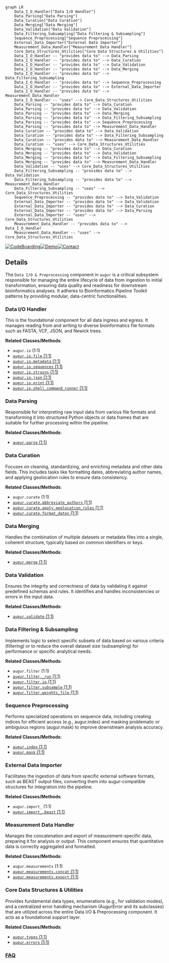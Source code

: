 ```mermaid
graph LR
    Data_I_O_Handler["Data I/O Handler"]
    Data_Parsing["Data Parsing"]
    Data_Curation["Data Curation"]
    Data_Merging["Data Merging"]
    Data_Validation["Data Validation"]
    Data_Filtering_Subsampling["Data Filtering & Subsampling"]
    Sequence_Preprocessing["Sequence Preprocessing"]
    External_Data_Importer["External Data Importer"]
    Measurement_Data_Handler["Measurement Data Handler"]
    Core_Data_Structures_Utilities["Core Data Structures & Utilities"]
    Data_I_O_Handler -- "provides data to" --> Data_Parsing
    Data_I_O_Handler -- "provides data to" --> Data_Curation
    Data_I_O_Handler -- "provides data to" --> Data_Validation
    Data_I_O_Handler -- "provides data to" --> Data_Merging
    Data_I_O_Handler -- "provides data to" --> Data_Filtering_Subsampling
    Data_I_O_Handler -- "provides data to" --> Sequence_Preprocessing
    Data_I_O_Handler -- "provides data to" --> External_Data_Importer
    Data_I_O_Handler -- "provides data to" --> Measurement_Data_Handler
    Data_I_O_Handler -- "uses" --> Core_Data_Structures_Utilities
    Data_Parsing -- "provides data to" --> Data_Curation
    Data_Parsing -- "provides data to" --> Data_Validation
    Data_Parsing -- "provides data to" --> Data_Merging
    Data_Parsing -- "provides data to" --> Data_Filtering_Subsampling
    Data_Parsing -- "provides data to" --> Sequence_Preprocessing
    Data_Parsing -- "provides data to" --> Measurement_Data_Handler
    Data_Curation -- "provides data to" --> Data_Validation
    Data_Curation -- "provides data to" --> Data_Filtering_Subsampling
    Data_Curation -- "provides data to" --> Measurement_Data_Handler
    Data_Curation -- "uses" --> Core_Data_Structures_Utilities
    Data_Merging -- "provides data to" --> Data_Curation
    Data_Merging -- "provides data to" --> Data_Validation
    Data_Merging -- "provides data to" --> Data_Filtering_Subsampling
    Data_Merging -- "provides data to" --> Measurement_Data_Handler
    Data_Validation -- "uses" --> Core_Data_Structures_Utilities
    Data_Filtering_Subsampling -- "provides data to" --> Data_Validation
    Data_Filtering_Subsampling -- "provides data to" --> Measurement_Data_Handler
    Data_Filtering_Subsampling -- "uses" --> Core_Data_Structures_Utilities
    Sequence_Preprocessing -- "provides data to" --> Data_Validation
    External_Data_Importer -- "provides data to" --> Data_Validation
    External_Data_Importer -- "provides data to" --> Data_Curation
    External_Data_Importer -- "provides data to" --> Data_Parsing
    External_Data_Importer -- "uses" --> Core_Data_Structures_Utilities
    Measurement_Data_Handler -- "provides data to" --> Data_I_O_Handler
    Measurement_Data_Handler -- "uses" --> Core_Data_Structures_Utilities
```

[![CodeBoarding](https://img.shields.io/badge/Generated%20by-CodeBoarding-9cf?style=flat-square)](https://github.com/CodeBoarding/CodeBoarding)[![Demo](https://img.shields.io/badge/Try%20our-Demo-blue?style=flat-square)](https://www.codeboarding.org/demo)[![Contact](https://img.shields.io/badge/Contact%20us%20-%20contact@codeboarding.org-lightgrey?style=flat-square)](mailto:contact@codeboarding.org)

## Details

The `Data I/O & Preprocessing` component in `augur` is a critical subsystem responsible for managing the entire lifecycle of data from ingestion to initial transformation, ensuring data quality and readiness for downstream bioinformatics analyses. It adheres to Bioinformatics Pipeline Toolkit patterns by providing modular, data-centric functionalities.

### Data I/O Handler
This is the foundational component for all data ingress and egress. It manages reading from and writing to diverse bioinformatics file formats such as FASTA, VCF, JSON, and Newick trees.


**Related Classes/Methods**:

- `augur.io` (1:1)
- <a href="https://github.com/nextstrain/augur/blob/master/augur/io/file.py#L1-L1" target="_blank" rel="noopener noreferrer">`augur.io.file` (1:1)</a>
- <a href="https://github.com/nextstrain/augur/blob/master/augur/io/metadata.py#L1-L1" target="_blank" rel="noopener noreferrer">`augur.io.metadata` (1:1)</a>
- <a href="https://github.com/nextstrain/augur/blob/master/augur/io/sequences.py#L1-L1" target="_blank" rel="noopener noreferrer">`augur.io.sequences` (1:1)</a>
- <a href="https://github.com/nextstrain/augur/blob/master/augur/io/strains.py#L1-L1" target="_blank" rel="noopener noreferrer">`augur.io.strains` (1:1)</a>
- <a href="https://github.com/nextstrain/augur/blob/master/augur/io/json.py#L1-L1" target="_blank" rel="noopener noreferrer">`augur.io.json` (1:1)</a>
- <a href="https://github.com/nextstrain/augur/blob/master/augur/io/print.py#L1-L1" target="_blank" rel="noopener noreferrer">`augur.io.print` (1:1)</a>
- <a href="https://github.com/nextstrain/augur/blob/master/augur/io/shell_command_runner.py#L1-L1" target="_blank" rel="noopener noreferrer">`augur.io.shell_command_runner` (1:1)</a>


### Data Parsing
Responsible for interpreting raw input data from various file formats and transforming it into structured Python objects or data frames that are suitable for further processing within the pipeline.


**Related Classes/Methods**:

- <a href="https://github.com/nextstrain/augur/blob/master/augur/parse.py#L1-L1" target="_blank" rel="noopener noreferrer">`augur.parse` (1:1)</a>


### Data Curation
Focuses on cleaning, standardizing, and enriching metadata and other data fields. This includes tasks like formatting dates, abbreviating author names, and applying geolocation rules to ensure data consistency.


**Related Classes/Methods**:

- `augur.curate` (1:1)
- <a href="https://github.com/nextstrain/augur/blob/master/augur/curate/abbreviate_authors.py#L1-L1" target="_blank" rel="noopener noreferrer">`augur.curate.abbreviate_authors` (1:1)</a>
- <a href="https://github.com/nextstrain/augur/blob/master/augur/curate/apply_geolocation_rules.py#L1-L1" target="_blank" rel="noopener noreferrer">`augur.curate.apply_geolocation_rules` (1:1)</a>
- <a href="https://github.com/nextstrain/augur/blob/master/augur/curate/format_dates.py#L1-L1" target="_blank" rel="noopener noreferrer">`augur.curate.format_dates` (1:1)</a>


### Data Merging
Handles the combination of multiple datasets or metadata files into a single, coherent structure, typically based on common identifiers or keys.


**Related Classes/Methods**:

- <a href="https://github.com/nextstrain/augur/blob/master/augur/merge.py#L1-L1" target="_blank" rel="noopener noreferrer">`augur.merge` (1:1)</a>


### Data Validation
Ensures the integrity and correctness of data by validating it against predefined schemas and rules. It identifies and handles inconsistencies or errors in the input data.


**Related Classes/Methods**:

- <a href="https://github.com/nextstrain/augur/blob/master/augur/validate.py#L1-L1" target="_blank" rel="noopener noreferrer">`augur.validate` (1:1)</a>


### Data Filtering & Subsampling
Implements logic to select specific subsets of data based on various criteria (filtering) or to reduce the overall dataset size (subsampling) for performance or specific analytical needs.


**Related Classes/Methods**:

- `augur.filter` (1:1)
- <a href="https://github.com/nextstrain/augur/blob/master/augur/filter/_run.py#L1-L1" target="_blank" rel="noopener noreferrer">`augur.filter._run` (1:1)</a>
- <a href="https://github.com/nextstrain/augur/blob/master/augur/filter/io.py#L1-L1" target="_blank" rel="noopener noreferrer">`augur.filter.io` (1:1)</a>
- <a href="https://github.com/nextstrain/augur/blob/master/augur/filter/subsample.py#L1-L1" target="_blank" rel="noopener noreferrer">`augur.filter.subsample` (1:1)</a>
- <a href="https://github.com/nextstrain/augur/blob/master/augur/filter/weights_file.py#L1-L1" target="_blank" rel="noopener noreferrer">`augur.filter.weights_file` (1:1)</a>


### Sequence Preprocessing
Performs specialized operations on sequence data, including creating indices for efficient access (e.g., augur.index) and masking problematic or ambiguous regions (augur.mask) to improve downstream analysis accuracy.


**Related Classes/Methods**:

- <a href="https://github.com/nextstrain/augur/blob/master/augur/index.py#L1-L1" target="_blank" rel="noopener noreferrer">`augur.index` (1:1)</a>
- <a href="https://github.com/nextstrain/augur/blob/master/augur/mask.py#L1-L1" target="_blank" rel="noopener noreferrer">`augur.mask` (1:1)</a>


### External Data Importer
Facilitates the ingestion of data from specific external software formats, such as BEAST output files, converting them into augur-compatible structures for integration into the pipeline.


**Related Classes/Methods**:

- `augur.import_` (1:1)
- <a href="https://github.com/nextstrain/augur/blob/master/augur/import_/beast.py#L1-L1" target="_blank" rel="noopener noreferrer">`augur.import_.beast` (1:1)</a>


### Measurement Data Handler
Manages the concatenation and export of measurement-specific data, preparing it for analysis or output. This component ensures that quantitative data is correctly aggregated and formatted.


**Related Classes/Methods**:

- `augur.measurements` (1:1)
- <a href="https://github.com/nextstrain/augur/blob/master/augur/measurements/concat.py#L1-L1" target="_blank" rel="noopener noreferrer">`augur.measurements.concat` (1:1)</a>
- <a href="https://github.com/nextstrain/augur/blob/master/augur/measurements/export.py#L1-L1" target="_blank" rel="noopener noreferrer">`augur.measurements.export` (1:1)</a>


### Core Data Structures & Utilities
Provides fundamental data types, enumerations (e.g., for validation modes), and a centralized error handling mechanism (AugurError and its subclasses) that are utilized across the entire Data I/O & Preprocessing component. It acts as a foundational support layer.


**Related Classes/Methods**:

- <a href="https://github.com/nextstrain/augur/blob/master/augur/types.py#L1-L1" target="_blank" rel="noopener noreferrer">`augur.types` (1:1)</a>
- <a href="https://github.com/nextstrain/augur/blob/master/augur/errors.py#L1-L1" target="_blank" rel="noopener noreferrer">`augur.errors` (1:1)</a>




### [FAQ](https://github.com/CodeBoarding/GeneratedOnBoardings/tree/main?tab=readme-ov-file#faq)